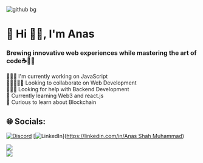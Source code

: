 ![github bg](https://github.com/user-attachments/assets/53050985-5155-4ac1-9a41-cf3a5f118f72)


# 💫 Hi 👋🏻, I'm Anas
### Brewing innovative web experiences while mastering the art of code☕👩‍💻
👨🏻‍💻 I'm currently working on JavaScript<br> 👩🏼‍🤝‍🧑🏻 Looking to collaborate on Web Development<br>💁🏻‍♂️ Looking for help with Backend Development<br>📖 Currently learning Web3 and react.js<br>👀 Curious to learn about Blockchain<br>


## 🌐 Socials:
[![Discord](https://img.shields.io/badge/Discord-%237289DA.svg?logo=discord&logoColor=white)](https://discord.gg/603521446433652736) [![LinkedIn](https://img.shields.io/badge/LinkedIn-%230077B5.svg?logo=linkedin&logoColor=white)]([https://linkedin.com/in/Anas Shah Muhammad](https://www.linkedin.com/in/anas-shah-muhammad-0a9426257/)) 

![](https://github-readme-streak-stats.herokuapp.com/?user=AnasSM0&theme=dark&hide_border=false)<br/>
![](https://github-readme-stats.vercel.app/api/top-langs/?username=AnasSM0&theme=dark&hide_border=false&include_all_commits=true&count_private=false&layout=compact)

